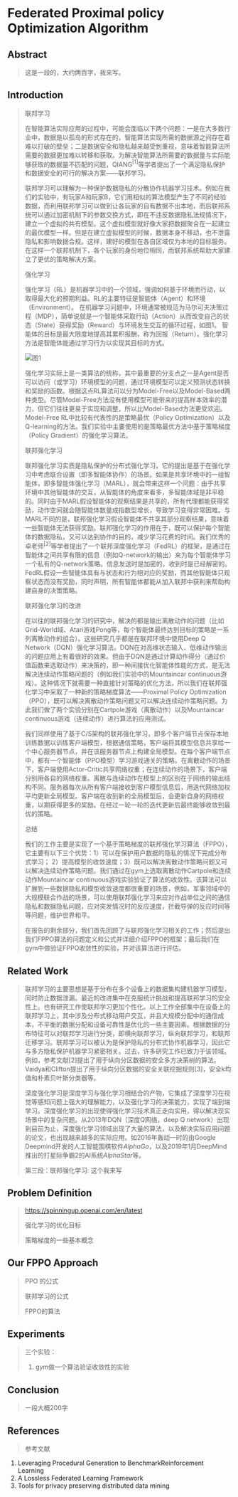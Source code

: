 # Federated Proximal policy Optimization Algorithm

## Abstract

> 这是一段的，大约两百字，我来写。

## Introduction

> 联邦学习
>
> 在智能算法实际应用的过程中，可能会面临以下两个问题：一是在大多数行业中，数据是以孤岛的形式存在的，智能算法实现所需的数据源之间存在着难以打破的壁垒；二是数据安全和隐私越来越受到重视，意味着智能算法所需要的数据更加难以转移和获取。为解决智能算法所需要的数据量与实际能够获取的数据量不匹配的问题，QIANG$^{[1]}$等学者提出了一个满足隐私保护和数据安全的可行的解决方案——联邦学习。
>
> 联邦学习可以理解为一种保护数据隐私的分散协作机器学习技术。例如在我们的实验中，有玩家A和玩家B，它们用相似的算法模型产生了不同的经验数据，而利用联邦学习可以做到让各玩家的自有数据不出本地，而后联邦系统可以通过加密机制下的参数交换方式，即在不违反数据隐私法规情况下，建立一个虚拟的共有模型。这个虚拟模型就好像大家把数据聚合在一起建立的最优模型一样。但是在建立虚拟模型的时候，数据本身不移动，也不泄露隐私和影响数据合规。这样，建好的模型在各自区域仅为本地的目标服务。在这样一个联邦机制下，各个玩家的身份地位相同，而联邦系统帮助大家建立了更优的策略解决方案。
>
> 强化学习
>
> 强化学习（RL）是机器学习中的一个领域，强调如何基于环境而行动，以取得最大化的预期利益。RL的主要特征是智能体（Agent）和环境（Environment）。 在机器学习问题中，环境通常被规范为马尔可夫决策过程（MDP），简单说就是一个智能体采取行动（Action）从而改变自己的状态（State）获得奖励（Reward）与环境发生交互的循环过程，如图1。 智能体的目标是最大限度地提高其累积报酬，称为回报（Return）。强化学习方法是智能体能通过学习行为以实现其目标的方式。
>
>![图1](https://spinningup.openai.com/en/latest/_images/rl_diagram_transparent_bg.png "图1")
>
>强化学习实际上是一类算法的统称，其中最重要的分支点之一是Agent是否可以访问（或学习）环境模型的问题，通过环境模型可以定义预测状态转换和奖励的函数。根据这点RL算法可以分为Model-Free以及Model-Based两种类型。尽管Model-Free方法没有使用模型可能带来的提高样本效率的潜力，但它们往往更易于实现和调整，所以比Model-Based方法更受欢迎。Model-Free RL中比较有代表性的是策略最优（Policy Optimization）以及Q-learning的方法。我们实验中主要使用的是策略最优方法中基于策略梯度（Policy Gradient）的强化学习算法。
>
> 联邦强化学习
>
>联邦强化学习实质是隐私保护的分布式强化学习，它的提出是基于在强化学习中考虑联合设置（即多智能体协作）的场景。如果是共享环境中的一组智能体，即多智能体强化学习（MARL），就会带来这样一个问题：由于共享环境中其他智能体的交互，从智能体的角度来看多，多智能体域是非平稳的。同时由于MARL假设智能体的观察结果是共享的，所有代理都能获得奖励，动作空间就会随智能体数量成指数型增长，导致学习变得非常困难。与MARL不同的是，联邦强化学习假设智能体不共享其部分观察结果，意味着一些智能体无法获得奖励。联邦强化学习的作用在于，既可以保护每个智能体的数据隐私，又可以达到协作的目的，减少学习花费的时间。我们优秀的卓老师$^{[2]}$等学者提出了一个联邦深度强化学习（FedRL）的框架，是通过在智能体之间共享有限的信息（例如Q-network的输出）来为每个智能体学习一个私有的Q-network策略。信息发送时是加密的，收到时是已经解密的。FedRL假设一些智能体具有与状态和行为相对应的奖励，而其他智能体只观察状态而没有奖励，同时声明，所有智能体都能从加入联邦中获利来帮助构建自身的决策策略。
>
> 联邦强化学习的改进
>
> 在以往的联邦强化学习的研究中，解决的都是输出离散动作的问题（比如Grid-World域、Atari游戏Pong等，每个智能体最终达到目标的策略是一系列离散动作的组合）。这些研究几乎都是在联邦环境中使用Deep Q Network（DQN）强化学习算法。DQN在对高维状态输入、低维动作输出的问题应用上有着很好的效果。但由于DQN是通过计算动作得分（通过价值函数来选取动作）来决策的，即一种间接优化智能体性能的方式，是无法解决连续动作策略问题的（例如我们实验中的Mountaincar continuous游戏）。这种情况下就需要一种直接针对策略的优化方法，所以我们在联邦强化学习中采取了一种新的策略梯度算法——Proximal Policy Optimization（PPO），既可以解决离散动作策略问题又可以解决连续动作策略问题。为此我们做了两个实验分别在Cartpole游戏（离散动作）以及Mountaincar continuous游戏（连续动作）进行算法的应用测试。
>
>我们同样使用了基于C/S架构的联邦强化学习，即多个客户端节点保存本地训练数据以训练客户端模型，根据通信策略，客户端将其模型信息共享给一个中心服务器节点，并在该服务器节点上构建全局模型。在每个客户端节点中，都有一个智能体（PPO模型）学习游戏通关的策略。在离散动作的场景下，客户端使用Actor-Critic共享网络权重；在连续动作的场景下，客户端分别用各自的网络权重。离散与连续动作在模型上的区别在于网络的输出结构不同。服务器每次从所有客户端接收到客户模型信息后，用迭代网络加权平均更新全局模型。客户端在收到新的全局模型后，会更新自身的网络权重，以期获得更多的奖励。在经过一轮一轮的迭代更新后最终能够收敛到最优的策略。
>
>总结
>
> 我们的工作主要是实现了一个基于策略梯度的联邦强化学习算法（FPPO），它主要有以下三个优势：1）可以在保护用户数据的隐私的情况下完成分布式学习； 2）提高模型的收敛速度；3）既可以解决离散动作策略问题又可以解决连续动作策略问题。我们通过在gym上选取离散动作Cartpole和连续动作Mountaincar continuous游戏实验验证了算法的收敛性。该算法可以扩展到一些数据隐私和模型收敛速度都很重要的场景，例如，军事领域中的大规模联合作战的场景，可以使用联邦强化学习来应对作战单位之间的通信隐私和数据隐私问题，应对突发情况时的反应速度，拦截导弹的反应时间等等问题，维护世界和平。
>
>在报告的剩余部分，我们首先回顾了与联邦强化学习相关的工作；然后提出我们FPPO算法的问题定义和公式并详细介绍FPPO的框架；最后我们在gym中做验证FPPO收敛性的实验，并对该算法进行评估。

## Related Work

> 联邦学习的主要思想是基于分布在多个设备上的数据集构建机器学习模型，同时防止数据泄漏。最近的改进集中在克服统计挑战和提高联邦学习的安全性上。也有研究工作使联邦学习更加个性化。以上工作全部集中在设备上的联邦学习上，其中涉及分布式移动用户交互，并且大规模分配中的通信成本，不平衡的数据分配和设备可靠性是优化的一些主要因素。根据数据的分布特征可以对联邦学习进行分类，即横向联邦学习，纵向联邦学习，和联邦迁移学习。联邦学习可以被认为是保护隐私的分布式协作机器学习，因此它与多方隐私保护机器学习紧密相关。过去，许多研究工作已致力于该领域。例如，参考文献[2]提出了用于纵向分区数据的安全多方决策树的算法。 Vaidya和Clifton提出了用于纵向分区数据的安全关联挖掘规则[3]，安全k均值和朴素贝叶斯分类器等。
>
> 深度强化学习是深度学习与强化学习相结合的产物，它集成了深度学习在视觉等感知问题上强大的理解能力，以及强化学习的决策能力，实现了端到端学习。深度强化学习的出现使得强化学习技术真正走向实用，得以解决现实场景中的复杂问题。从2013年DQN（深度Q网络，deep Q network）出现到目前为止，深度强化学习领域出现了大量的算法，以及解决实际应用问题的论文，也出现越来越多的实际应用。如2016年轰动一时的由Google Deepmind开发的人工智能围棋软件*AlphaGo*，以及2019年1月DeepMind推出的打星际争霸2的AI系统*AlphaStar*等。
>
> 第三段：联邦强化学习: 这个我来写

## Problem Definition

> <https://spinningup.openai.com/en/latest>
>
> 强化学习的优化目标
>
> 策略梯度的一些基本概念

## Our FPPO Approach

> PPO 的公式
>
> 联邦学习的公式
>
> FPPO的算法

## Experiments

> 三个实验：
>
> 1. gym做一个算法验证收敛性的实验

## Conclusion

> 一段大概200字

## References

> 参考文献

1. Leveraging Procedural Generation to BenchmarkReinforcement Learning
2. A Lossless Federated Learning Framework
3. Tools for privacy preserving distributed data mining